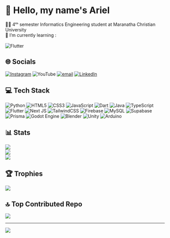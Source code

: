 # 👋 Hello, my name's Ariel
👨‍💻 4ᵗʰ semester Informatics Engineering student at Maranatha Christian University<br>🌱 I’m currently learning :<br><br>![Flutter](https://img.shields.io/badge/Flutter-%2302569B.svg?style=flat&logo=Flutter&logoColor=white)

## 🌐 Socials
[![Instagram](https://img.shields.io/badge/Instagram-%23E4405F.svg?logo=Instagram&logoColor=white)](https://instagram.com/ariel_joe.py) ![YouTube](https://img.shields.io/badge/YouTube-%23FF0000.svg?logo=YouTube&logoColor=white) [![email](https://img.shields.io/badge/Email-D14836?logo=gmail&logoColor=white)](mailto:ariel.crb01@gmail.com) [![LinkedIn](https://img.shields.io/badge/LinkedIn-%230077B5.svg?logo=linkedin&logoColor=white)](https://linkedin.com/in/ariel-jonathan-wihardja-679b2724b)

## 💻 Tech Stack
![Python](https://img.shields.io/badge/python-3670A0?style=flat&logo=python&logoColor=ffdd54) ![HTML5](https://img.shields.io/badge/html5-%23E34F26.svg?style=flat&logo=html5&logoColor=white) ![CSS3](https://img.shields.io/badge/css3-%231572B6.svg?style=flat&logo=css3&logoColor=white) ![JavaScript](https://img.shields.io/badge/javascript-%23323330.svg?style=flat&logo=javascript&logoColor=%23F7DF1E) ![Dart](https://img.shields.io/badge/dart-%230175C2.svg?style=flat&logo=dart&logoColor=white) ![Java](https://img.shields.io/badge/java-%23ED8B00.svg?style=flat&logo=openjdk&logoColor=white) ![TypeScript](https://img.shields.io/badge/typescript-%23007ACC.svg?style=flat&logo=typescript&logoColor=white) ![Flutter](https://img.shields.io/badge/Flutter-%2302569B.svg?style=flat&logo=Flutter&logoColor=white) ![Next JS](https://img.shields.io/badge/Next-black?style=flat&logo=next.js&logoColor=white) ![TailwindCSS](https://img.shields.io/badge/tailwindcss-%2338B2AC.svg?style=flat&logo=tailwind-css&logoColor=white) ![Firebase](https://img.shields.io/badge/firebase-a08021?style=flat&logo=firebase&logoColor=ffcd34) ![MySQL](https://img.shields.io/badge/mysql-4479A1.svg?style=flat&logo=mysql&logoColor=white) ![Supabase](https://img.shields.io/badge/Supabase-3ECF8E?style=flat&logo=supabase&logoColor=white) ![Prisma](https://img.shields.io/badge/Prisma-3982CE?style=flat&logo=Prisma&logoColor=white) ![Godot Engine](https://img.shields.io/badge/Godot-%23FFFFFF.svg?style=flat&logo=godot-engine) ![Blender](https://img.shields.io/badge/blender-%23F5792A.svg?style=flat&logo=blender&logoColor=white) ![Unity](https://img.shields.io/badge/unity-%23000000.svg?style=flat&logo=unity&logoColor=white) ![Arduino](https://img.shields.io/badge/-Arduino-00979D?style=flat&logo=Arduino&logoColor=white)

## 📊 Stats
![](https://github-readme-stats.vercel.app/api?username=ArielJoe&theme=dark&hide_border=false&include_all_commits=true&count_private=true)<br/>
![](https://github-readme-streak-stats.herokuapp.com/?user=ArielJoe&theme=dark&hide_border=false)<br/>
![](https://github-readme-stats.vercel.app/api/top-langs/?username=ArielJoe&theme=dark&hide_border=false&include_all_commits=true&count_private=true&layout=compact)

## 🏆 Trophies
![](https://github-profile-trophy.vercel.app/?username=ArielJoe&theme=dracula&no-frame=false&no-bg=false&margin-w=4)

## 🔝 Top Contributed Repo
![](https://github-contributor-stats.vercel.app/api?username=ArielJoe&limit=5&theme=dark&combine_all_yearly_contributions=true)

---
[![](https://visitcount.itsvg.in/api?id=ArielJoe&icon=5&color=4)](https://visitcount.itsvg.in)

<!-- Proudly created with GPRM ( https://gprm.itsvg.in ) -->
